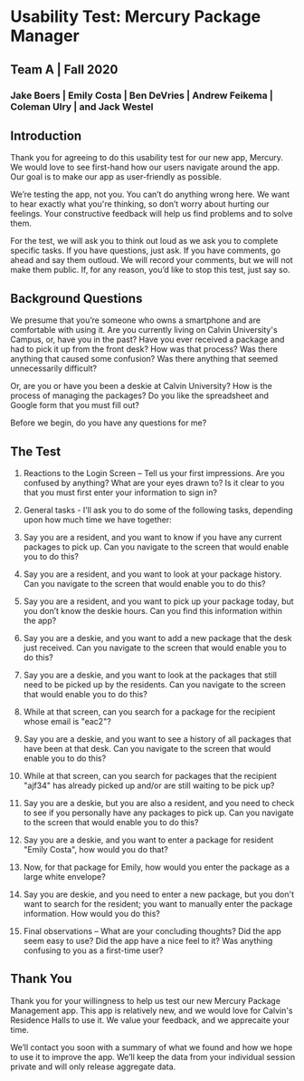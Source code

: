 # Usability Test: Mercury Package Manager
## Team A | Fall 2020
### Jake Boers | Emily Costa | Ben DeVries | Andrew Feikema | Coleman Ulry | and Jack Westel

## Introduction
Thank you for agreeing to do this usability test for our new app, Mercury. We would love to see first-hand how our users navigate around the app. Our goal is to make our app as user-friendly as possible.

We’re testing the app, not you. You can’t do anything wrong here. We want to hear exactly what you're thinking, so don’t worry about hurting our feelings. Your constructive feedback will help us find problems and to solve them.

For the test, we will ask you to think out loud as we ask you to complete specific tasks. If you have questions, just ask. If you have comments, go ahead and say them outloud. We will record your comments, but we will not make them public. If, for any reason, you’d like to stop this test, just say so.

## Background Questions
We presume that you’re someone who owns a smartphone and are comfortable with using it. Are you currently living on Calvin University's Campus, or, have you in the past? Have you ever received a package and had to pick it up from the front desk? How was that process? Was there anything that caused some confusion? Was there anything that seemed unnecessarily difficult?

Or, are you or have you been a deskie at Calvin University? How is the process of managing the packages? Do you like the spreadsheet and Google form that you must fill out?

Before we begin, do you have any questions for me?

## The Test
1. Reactions to the Login Screen – Tell us your first impressions. Are you confused by anything? What are your eyes drawn to? Is it clear to you that you must first enter your information to sign in?

2. General tasks - I’ll ask you to do some of the following tasks, depending upon how much time we have together:

  1. Say you are a resident, and you want to know if you have any current packages to pick up. Can you navigate to the screen that would enable you to do this?
  2. Say you are a resident, and you want to look at your package history. Can you navigate to the screen that would enable you to do this?
  3. Say you are a resident, and you want to pick up your package today, but you don’t know the deskie hours. Can you find this information within the app?
  4. Say you are a deskie, and you want to add a new package that the desk just received. Can you navigate to the screen that would enable you to do this?
  5. Say you are a deskie, and you want to look at the packages that still need to be picked up by the residents. Can you navigate to the screen that would enable you to do this?
  6. While at that screen, can you search for a package for the recipient whose email is "eac2"?
  7. Say you are a deskie, and you want to see a history of all packages that have been at that desk. Can you navigate to the screen that would enable you to do this?
  8. While at that screen, can you search for packages that the recipient "ajf34" has already picked up and/or are still waiting to be pick up?
  9. Say you are a deskie, but you are also a resident, and you need to check to see if you personally have any packages to pick up. Can you navigate to the screen that would enable you to do this?
  10. Say you are a deskie, and you want to enter a package for resident "Emily Costa", how would you do that?
  11. Now, for that package for Emily, how would you enter the package as a large white envelope?
  12. Say you are deskie, and you need to enter a new package, but you don't want to search for the resident; you want to manually enter the package information. How would you do this?

3. Final observations – What are your concluding thoughts? Did the app seem easy to use? Did the app have a nice feel to it? Was anything confusing to you as a first-time user?

## Thank You
Thank you for your willingness to help us test our new Mercury Package Management app. This app is relatively new, and we would love for Calvin's Residence Halls to use it. We value your feedback, and we apprecaite your time.

We’ll contact you soon with a summary of what we found and how we hope to use it to improve the app. We’ll keep the data from your individual session private and will only release aggregate data.
